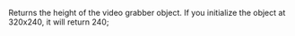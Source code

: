 Returns the height of the video grabber object. If you initialize the object at 320x240, it will return 240;
